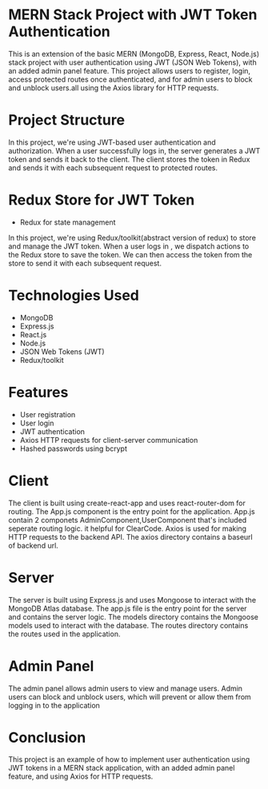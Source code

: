 # MERN Stack Project with JWT Token Authentication

This is an extension of the basic MERN (MongoDB, Express, React, Node.js) stack project with user authentication using JWT (JSON Web Tokens),
with an added admin panel feature. This project allows users to register, login, access protected routes once authenticated, 
and for admin users to block and unblock users.all using the Axios library for HTTP requests.


# Project Structure

In this project, we're using JWT-based user authentication and authorization. When a user successfully logs in, the server generates a JWT token and sends it back to the client.
The client stores the token in Redux and sends it with each subsequent request to protected routes.


# Redux Store for JWT Token

* Redux for state management

In this project, we're using Redux/toolkit(abstract version of redux) to store and manage the JWT token. When a user logs in , we dispatch actions to the Redux store to save the token.
We can then access the token from the store to send it with each subsequent request.

# Technologies Used

* MongoDB 
* Express.js
* React.js
* Node.js
* JSON Web Tokens (JWT)
* Redux/toolkit

# Features

* User registration
* User login
* JWT authentication
* Axios HTTP requests for client-server communication
* Hashed passwords using bcrypt


# Client

The client is built using create-react-app and uses react-router-dom for routing. The App.js component is the entry point for the application.
App.js contain 2 componets AdminComponent,UserComponent that's included seperate routing logic. it helpful for ClearCode.
Axios is used for making HTTP requests to the backend API. The axios directory contains a baseurl of backend url.

# Server
The server is built using Express.js and uses Mongoose to interact with the MongoDB Atlas database. The app.js file is the entry point for the server and contains the server logic.
The models directory contains the Mongoose models used to interact with the database. The routes directory contains the routes used in the application.

# Admin Panel
The admin panel allows admin users to view and manage users. Admin users can block and unblock users, which will prevent or allow them from logging in to the application

# Conclusion
This project is an example of how to implement user authentication using JWT tokens in a MERN stack application, with an added admin panel feature, and using Axios for HTTP requests.
